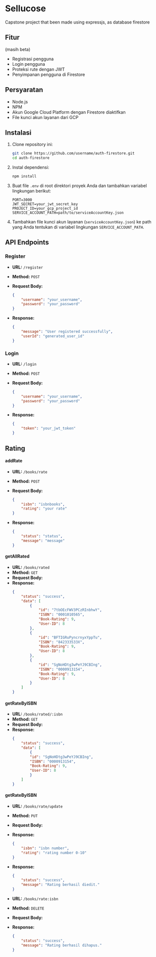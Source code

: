 # Sellucose

Capstone project that been made using expressjs, as database firestore

## Fitur
(masih beta)
- Registrasi pengguna
- Login pengguna
- Proteksi rute dengan JWT
- Penyimpanan pengguna di Firestore

## Persyaratan

- Node.js
- NPM
- Akun Google Cloud Platform dengan Firestore diaktifkan
- File kunci akun layanan dari GCP

## Instalasi

1. Clone repository ini:

    ```bash
    git clone https://github.com/username/auth-firestore.git
    cd auth-firestore
    ```

2. Instal dependensi:

    ```bash
    npm install
    ```

3. Buat file `.env` di root direktori proyek Anda dan tambahkan variabel lingkungan berikut:

    ```env
    PORT=3000
    JWT_SECRET=your_jwt_secret_key
    PROJECT_ID=your_gcp_project_id
    SERVICE_ACCOUNT_PATH=path/to/serviceAccountKey.json
    ```

4. Tambahkan file kunci akun layanan (`serviceAccountKey.json`) ke path yang Anda tentukan di variabel lingkungan `SERVICE_ACCOUNT_PATH`.

## API Endpoints

### Register

- **URL:** `/register`
- **Method:** `POST`
- **Request Body:**
    ```json
    {
        "username": "your_username",
        "password": "your_password"
    }
    ```

- **Response:**
    ```json
    {
        "message": "User registered successfully",
        "userId": "generated_user_id"
    }
    ```

### Login

- **URL:** `/login`
- **Method:** `POST`
- **Request Body:**
    ```json
    {
        "username": "your_username",
        "password": "your_password"
    }
    ```

- **Response:**
    ```json
    {
        "token": "your_jwt_token"
    }
    ```

## Rating

#### addRate

- **URL:** `/books/rate`
- **Method:** `POST`
- **Request Body:**
    ```json
    {
        "isbn": "isbnbooks",
        "rating": "your rate"
    }
    ```

- **Response:**
    ```json
    {
        "status": "status",
        "message": "message"
    }
    ```

#### getAllRated

- **URL:** `/books/rated`
- **Method:** `GET`
- **Request Body:**
- **Response:**
    ```json
    {
        "status": "success",
        "data": [
            {
                "id": "7tbOEcFWV3PCzRInbhwY",
                "ISBN": "0001010565",
                "Book-Rating": 9,
                "User-ID": 8
            },
            {
                "id": "BFTIGRuPyncrnyxYppTu",
                "ISBN": "842333533X",
                "Book-Rating": 9,
                "User-ID": 8
            },
            {
                "id": "SgNoHDtg3wPeYJ9CBIng",
                "ISBN": "0000913154",
                "Book-Rating": 9,
                "User-ID": 8
            }
        ]
    }
    ```

#### getRateByISBN

- **URL:** `/books/rated/:isbn`
- **Method:** `GET`
- **Request Body:**
- **Response:**
    ```json
    {
        "status": "success",
        "data": [
            {
            "id": "SgNoHDtg3wPeYJ9CBIng",
            "ISBN": "0000913154",
            "Book-Rating": 9,
            "User-ID": 8
            }
        ]
    }
    ```
#### getRateByISBN

- **URL:** `/books/rate/update`
- **Method:** `PUT`
- **Request Body:**
- **Response:**
    ```json
    {
        "isbn": "isbn number",
        "rating": "rating number 0-10"
    }
    ```

- **Response:**
    ```json
    {
        "status": "success",
        "message": "Rating berhasil diedit."
    }
    ```

- **URL:** `/books/rate:isbn`
- **Method:** `DELETE`
- **Request Body:**
- **Response:**
    ```json
    {
        "status": "success",
        "message": "Rating berhasil dihapus."
    }
    ```